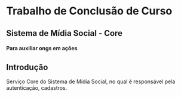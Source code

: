 # Trabalho de Conclusão de Curso

## Sistema de Mídia Social - Core

#### Para auxiliar ongs em ações

## Introdução

Serviço Core do Sistema de Mídia Social, no qual é responsável pela autenticação, cadastros.